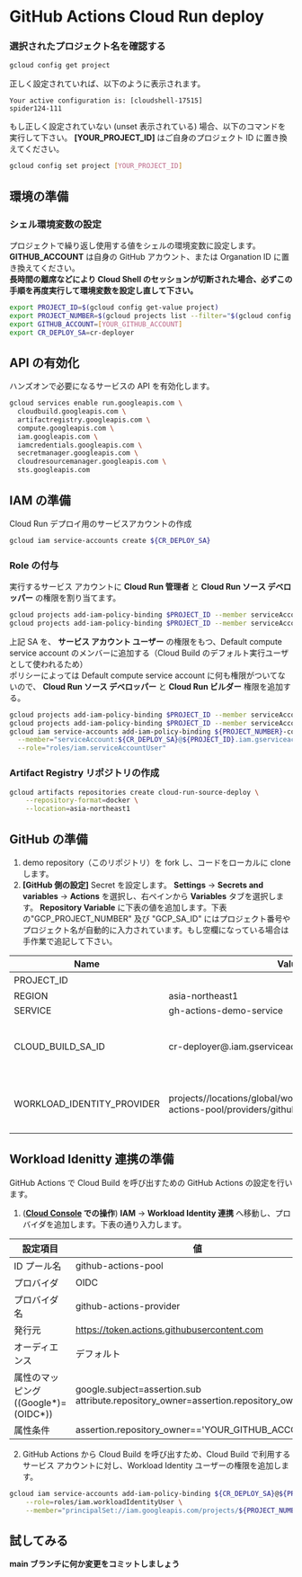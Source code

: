 # GitHub Actions Cloud Run deploy

<walkthrough-project-setup>
</walkthrough-project-setup>

### 選択されたプロジェクト名を確認する
```bash
gcloud config get project
```
正しく設定されていれば、以下のように表示されます。
```
Your active configuration is: [cloudshell-17515]
spider124-111
```
もし正しく設定されていない (unset 表示されている) 場合、以下のコマンドを実行して下さい。 **[YOUR_PROJECT_ID]** はご自身のプロジェクト ID に置き換えてください。
```bash
gcloud config set project [YOUR_PROJECT_ID]
```

## 環境の準備
### シェル環境変数の設定
プロジェクトで繰り返し使用する値をシェルの環境変数に設定します。 **GITHUB_ACCOUNT** は自身の GitHub アカウント、または Organation ID に置き換えてください。  
**長時間の離席などにより Cloud Shell のセッションが切断された場合、必ずこの手順を再度実行して環境変数を設定し直して下さい。**
```bash
export PROJECT_ID=$(gcloud config get-value project)
export PROJECT_NUMBER=$(gcloud projects list --filter="$(gcloud config get-value project)" --format="value(PROJECT_NUMBER)")
export GITHUB_ACCOUNT=[YOUR_GITHUB_ACCOUNT]
export CR_DEPLOY_SA=cr-deployer
```

## API の有効化
ハンズオンで必要になるサービスの API を有効化します。
```bash
gcloud services enable run.googleapis.com \
  cloudbuild.googleapis.com \
  artifactregistry.googleapis.com \
  compute.googleapis.com \
  iam.googleapis.com \
  iamcredentials.googleapis.com \ 
  secretmanager.googleapis.com \
  cloudresourcemanager.googleapis.com \
  sts.googleapis.com
```

## IAM の準備
Cloud Run デプロイ用のサービスアカウントの作成
```bash
gcloud iam service-accounts create ${CR_DEPLOY_SA}
```

### Role の付与
実行するサービス アカウントに **Cloud Run 管理者** と **Cloud Run ソース デベロッパー** の権限を割り当てます。
```bash
gcloud projects add-iam-policy-binding $PROJECT_ID --member serviceAccount:${CR_DEPLOY_SA}@${PROJECT_ID}.iam.gserviceaccount.com --role=roles/run.admin
gcloud projects add-iam-policy-binding $PROJECT_ID --member serviceAccount:${CR_DEPLOY_SA}@${PROJECT_ID}.iam.gserviceaccount.com --role=roles/run.sourceDeveloper
```
上記 SA を、 **サービス アカウント ユーザー** の権限をもつ、Default compute service account のメンバーに追加する（Cloud Build のデフォルト実行ユーザとして使われるため）  
ポリシーによっては Default compute service account に何も権限がついてないので、 **Cloud Run ソース デベロッパー** と **Cloud Run ビルダー** 権限を追加する。
```bash
gcloud projects add-iam-policy-binding $PROJECT_ID --member serviceAccount:${PROJECT_NUMBER}-compute@developer.gserviceaccount.com --role=roles/run.sourceDeveloper
gcloud projects add-iam-policy-binding $PROJECT_ID --member serviceAccount:${PROJECT_NUMBER}-compute@developer.gserviceaccount.com --role=roles/run.builder
gcloud iam service-accounts add-iam-policy-binding ${PROJECT_NUMBER}-compute@developer.gserviceaccount.com \
  --member="serviceAccount:${CR_DEPLOY_SA}@${PROJECT_ID}.iam.gserviceaccount.com" \
  --role="roles/iam.serviceAccountUser"
```

### Artifact Registry リポジトリの作成
```bash
gcloud artifacts repositories create cloud-run-source-deploy \
    --repository-format=docker \
    --location=asia-northeast1
```

## GitHub の準備
1. demo repository（このリポジトリ）を fork し、コードをローカルに clone します。
2. **[GitHub 側の設定]** Secret を設定します。
**Settings** -> **Secrets and variables** -> **Actions** を選択し、右ペインから **Variables** タブを選択します。
**Repository Variable** に下表の値を追加します。下表の"GCP_PROJECT_NUMBER" 及び "GCP_SA_ID" にはプロジェクト番号やプロジェクト名が自動的に入力されています。もし空欄になっている場合は手作業で追記して下さい。


| Name | Value | Note |
-------|--------|------ 
| PROJECT_ID | <walkthrough-project-id/> |数字|
| REGION | asia-northeast1 ||
| SERVICE | gh-actions-demo-service ||
| CLOUD_BUILD_SA_ID | cr-deployer@<walkthrough-project-id>.iam.gserviceaccount.com|"@"の後にプロジェクト ID が含まれているか|
| WORKLOAD_IDENTITY_PROVIDER | projects/<walkthrough-project-number>/locations/global/workloadIdentityPools/github-actions-pool/providers/github-actions-provider |"projects/"の後にプロジェクト番号が入る|

## Workload Idenitty 連携の準備
GitHub Actions で Cloud Build を呼び出すための GitHub Actions の設定を行います。
1. (**[Cloud Console](https://console.cloud.google.com) での操作**) **IAM** -> **Workload Identity 連携** へ移動し、プロバイダを追加します。下表の通り入力します。  

設定項目 | 値
--------|------
ID プール名|github-actions-pool
プロバイダ | OIDC
プロバイダ名|github-actions-provider
発行元|https://token.actions.githubusercontent.com
オーディエンス|デフォルト
属性のマッピング ((Google*)=(OIDC*))|google.subject=assertion.sub attribute.repository_owner=assertion.repository_owner
属性条件|assertion.repository_owner=='YOUR_GITHUB_ACCOUNT'

2. GitHub Actions から Cloud Build を呼び出すため、Cloud Build で利用するサービス アカウントに対し、Workload Identity ユーザーの権限を追加します。
```bash
gcloud iam service-accounts add-iam-policy-binding ${CR_DEPLOY_SA}@${PROJECT_ID}.iam.gserviceaccount.com \
    --role=roles/iam.workloadIdentityUser \
    --member="principalSet://iam.googleapis.com/projects/${PROJECT_NUMBER}/locations/global/workloadIdentityPools/github-actions-pool/attribute.repository_owner/${GITHUB_ACCOUNT}"
```

## 試してみる
**main ブランチに何か変更をコミットしましょう**
